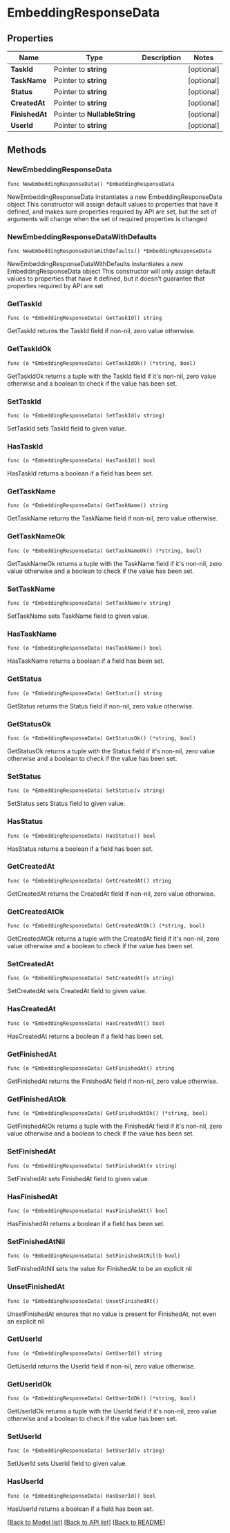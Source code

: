 # EmbeddingResponseData

## Properties

Name | Type | Description | Notes
------------ | ------------- | ------------- | -------------
**TaskId** | Pointer to **string** |  | [optional] 
**TaskName** | Pointer to **string** |  | [optional] 
**Status** | Pointer to **string** |  | [optional] 
**CreatedAt** | Pointer to **string** |  | [optional] 
**FinishedAt** | Pointer to **NullableString** |  | [optional] 
**UserId** | Pointer to **string** |  | [optional] 

## Methods

### NewEmbeddingResponseData

`func NewEmbeddingResponseData() *EmbeddingResponseData`

NewEmbeddingResponseData instantiates a new EmbeddingResponseData object
This constructor will assign default values to properties that have it defined,
and makes sure properties required by API are set, but the set of arguments
will change when the set of required properties is changed

### NewEmbeddingResponseDataWithDefaults

`func NewEmbeddingResponseDataWithDefaults() *EmbeddingResponseData`

NewEmbeddingResponseDataWithDefaults instantiates a new EmbeddingResponseData object
This constructor will only assign default values to properties that have it defined,
but it doesn't guarantee that properties required by API are set

### GetTaskId

`func (o *EmbeddingResponseData) GetTaskId() string`

GetTaskId returns the TaskId field if non-nil, zero value otherwise.

### GetTaskIdOk

`func (o *EmbeddingResponseData) GetTaskIdOk() (*string, bool)`

GetTaskIdOk returns a tuple with the TaskId field if it's non-nil, zero value otherwise
and a boolean to check if the value has been set.

### SetTaskId

`func (o *EmbeddingResponseData) SetTaskId(v string)`

SetTaskId sets TaskId field to given value.

### HasTaskId

`func (o *EmbeddingResponseData) HasTaskId() bool`

HasTaskId returns a boolean if a field has been set.

### GetTaskName

`func (o *EmbeddingResponseData) GetTaskName() string`

GetTaskName returns the TaskName field if non-nil, zero value otherwise.

### GetTaskNameOk

`func (o *EmbeddingResponseData) GetTaskNameOk() (*string, bool)`

GetTaskNameOk returns a tuple with the TaskName field if it's non-nil, zero value otherwise
and a boolean to check if the value has been set.

### SetTaskName

`func (o *EmbeddingResponseData) SetTaskName(v string)`

SetTaskName sets TaskName field to given value.

### HasTaskName

`func (o *EmbeddingResponseData) HasTaskName() bool`

HasTaskName returns a boolean if a field has been set.

### GetStatus

`func (o *EmbeddingResponseData) GetStatus() string`

GetStatus returns the Status field if non-nil, zero value otherwise.

### GetStatusOk

`func (o *EmbeddingResponseData) GetStatusOk() (*string, bool)`

GetStatusOk returns a tuple with the Status field if it's non-nil, zero value otherwise
and a boolean to check if the value has been set.

### SetStatus

`func (o *EmbeddingResponseData) SetStatus(v string)`

SetStatus sets Status field to given value.

### HasStatus

`func (o *EmbeddingResponseData) HasStatus() bool`

HasStatus returns a boolean if a field has been set.

### GetCreatedAt

`func (o *EmbeddingResponseData) GetCreatedAt() string`

GetCreatedAt returns the CreatedAt field if non-nil, zero value otherwise.

### GetCreatedAtOk

`func (o *EmbeddingResponseData) GetCreatedAtOk() (*string, bool)`

GetCreatedAtOk returns a tuple with the CreatedAt field if it's non-nil, zero value otherwise
and a boolean to check if the value has been set.

### SetCreatedAt

`func (o *EmbeddingResponseData) SetCreatedAt(v string)`

SetCreatedAt sets CreatedAt field to given value.

### HasCreatedAt

`func (o *EmbeddingResponseData) HasCreatedAt() bool`

HasCreatedAt returns a boolean if a field has been set.

### GetFinishedAt

`func (o *EmbeddingResponseData) GetFinishedAt() string`

GetFinishedAt returns the FinishedAt field if non-nil, zero value otherwise.

### GetFinishedAtOk

`func (o *EmbeddingResponseData) GetFinishedAtOk() (*string, bool)`

GetFinishedAtOk returns a tuple with the FinishedAt field if it's non-nil, zero value otherwise
and a boolean to check if the value has been set.

### SetFinishedAt

`func (o *EmbeddingResponseData) SetFinishedAt(v string)`

SetFinishedAt sets FinishedAt field to given value.

### HasFinishedAt

`func (o *EmbeddingResponseData) HasFinishedAt() bool`

HasFinishedAt returns a boolean if a field has been set.

### SetFinishedAtNil

`func (o *EmbeddingResponseData) SetFinishedAtNil(b bool)`

 SetFinishedAtNil sets the value for FinishedAt to be an explicit nil

### UnsetFinishedAt
`func (o *EmbeddingResponseData) UnsetFinishedAt()`

UnsetFinishedAt ensures that no value is present for FinishedAt, not even an explicit nil
### GetUserId

`func (o *EmbeddingResponseData) GetUserId() string`

GetUserId returns the UserId field if non-nil, zero value otherwise.

### GetUserIdOk

`func (o *EmbeddingResponseData) GetUserIdOk() (*string, bool)`

GetUserIdOk returns a tuple with the UserId field if it's non-nil, zero value otherwise
and a boolean to check if the value has been set.

### SetUserId

`func (o *EmbeddingResponseData) SetUserId(v string)`

SetUserId sets UserId field to given value.

### HasUserId

`func (o *EmbeddingResponseData) HasUserId() bool`

HasUserId returns a boolean if a field has been set.


[[Back to Model list]](../README.md#documentation-for-models) [[Back to API list]](../README.md#documentation-for-api-endpoints) [[Back to README]](../README.md)


